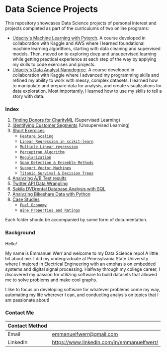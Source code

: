 # Data Science Projects

This repository showcases Data Science projects of personal interest and projects completed as part of the curriculums of two online programs:
- [Udacity's Machine Learning with Pytorch](https://www.udacity.com/course/intro-to-machine-learning-nanodegree--nd229). A course developed in collaboration with Kaggle and AWS where I learned foundational machine learning algorithms, starting with data cleaning and supervised models. Then, moved on to exploring deep and unsupervised learning while getting practical experience at each step of the way by applying my skills to code exercises and projects.
- [Udacity's Data Analyst Nanodegree](https://www.udacity.com/course/data-analyst-nanodegree--nd002). A course developed in collaboration with Kaggle where I advanced my programming skills and refined my ability to work with messy, complex datasets. I learned how to manipulate and prepare data for analysis, and create visualizations for data exploration. Most importantly, I learned how to use my skills to tell a story with data.

### Index
1. [Finding Donors for CharityML](https://github.com/emmanuelfwerr/DataScience/tree/main/FindingDonorsProject) (Supervised Learning)
2. [Identifying Customer Segments](https://github.com/emmanuelfwerr/DataScience/tree/main/IdentifyCustomerSegmentsProject) (Unsupervised Learning)
3. [Short Exercises](https://github.com/emmanuelfwerr/DataScience/tree/main/ShortExercises)
   - [`Feature Scaling`](https://github.com/emmanuelfwerr/DataScience/tree/main/ShortExercises/Feature%20Scaling)
   - [`Linear Regression in scikit-learn`](https://github.com/emmanuelfwerr/DataScience/tree/main/ShortExercises/Linear%20Regression%20in%20scikit-learn)
   - [`Multiple Linear regression`](https://github.com/emmanuelfwerr/DataScience/tree/main/ShortExercises/Multiple%20Linear%20Regression)
   - [`Perceptron Algorithm`](https://github.com/emmanuelfwerr/DataScience/tree/main/ShortExercises/Perceptron%20Algorithm)
   - [`Regularization`](https://github.com/emmanuelfwerr/DataScience/tree/main/ShortExercises/Regularization)
   - [`Spam Detection & Ensemble Methods`](https://github.com/emmanuelfwerr/DataScience/tree/main/ShortExercises/SpamDetection_EnsembleMethods)
   - [`Support Vector Machines`](https://github.com/emmanuelfwerr/DataScience/tree/main/ShortExercises/Support%20Vector%20Machines%20in%20scikitlearn)
   - [`Titanic Survival & Decision Trees`](https://github.com/emmanuelfwerr/DataScience/tree/main/ShortExercises/Titanic%20Survival%20%26%20Decision%20Trees%20in%20sklearn)
4. [Analyzing A/B Test results](https://github.com/emmanuelfwerr/DataScience/tree/main/Analyzing%20AB%20Test%20Results)
5. [Twitter API Data Wrangling](https://github.com/emmanuelfwerr/DataScience/tree/main/Twitter%20API%20Data%20Wrangling)
6. [Sakila DVDrental Database Analysis with SQL](https://github.com/emmanuelfwerr/DataScience/tree/main/Sakila%20DVDrental%20Database%20Analysis%20with%20SQL)
7. [Analyzing Bikeshare Data with Python](https://github.com/emmanuelfwerr/DataScience/tree/main/Analyzing%20Bikeshare%20Data%20with%20Python)
8. [Case Studies](https://github.com/emmanuelfwerr/DataScience/tree/main/Case%20Studies)
   - [`Fuel Economy`](https://github.com/emmanuelfwerr/DataScience/tree/main/Case%20Studies/Fuel%20Economy)
   - [`Wine Properties and Ratings`](https://github.com/emmanuelfwerr/DataScience/tree/main/Case%20Studies/Wine%20Properties%20and%20Ratings)
   
Each folder should be accompanied by some form of documentation.

### Background
Hello!

My name is Emmanuel Werr and welcome to my Data Science repo! A little bit about me. I did my undergraduate at Pennsylvania State University where I majored in Electrical Engineering with an emphasis on embedded systems and digital signal processing. Halfway through my college career, I discovered my passion for utilizing software to build datasets that allowed me to solve problems and make cool graphs. 

I like to focus on developing software for whatever problems come my way, automating my life wherever I can, and conducting analysis on topics that I am passionate about!

### Contact Me

| Contact Method |  |
| --- | --- |
| Email | emmanuelfwerr@gmail.com |
| LinkedIn | https://www.linkedin.com/in/emmanuelfwerr/ |

